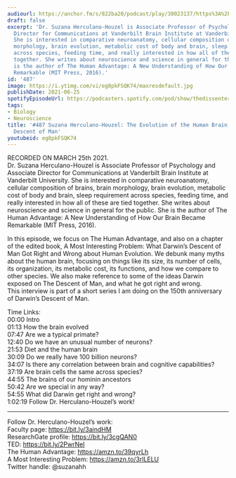 ```yaml
---
audiourl: https://anchor.fm/s/822ba20/podcast/play/30023137/https%3A%2F%2Fd3ctxlq1ktw2nl.cloudfront.net%2Fstaging%2F2021-2-26%2Ff80f7c6d-c574-7983-9b52-e407c6cd5068.m4a
draft: false
excerpt: 'Dr. Suzana Herculano-Houzel is Associate Professor of Psychology and Associate
  Director for Communications at Vanderbilt Brain Institute at Vanderbilt University.
  She is interested in comparative neuroanatomy, cellular composition of brains, brain
  morphology, brain evolution, metabolic cost of body and brain, sleep requirement
  across species, feeding time, and really interested in how all of these are tied
  together. She writes about neuroscience and science in general for the public. She
  is the author of The Human Advantage: A New Understanding of How Our Brain Became
  Remarkable (MIT Press, 2016).'
id: '487'
image: https://i.ytimg.com/vi/eg8pkFSQK74/maxresdefault.jpg
publishDate: 2021-06-25
spotifyEpisodeUrl: https://podcasters.spotify.com/pod/show/thedissenter/episodes/487-Suzana-Herculano-Houzel-The-Evolution-of-the-Human-Brain--and-Darwins-Descent-of-Man-etio11
tags:
- Biology
- Neuroscience
title: '#487 Suzana Herculano-Houzel: The Evolution of the Human Brain, and Darwin''s
  Descent of Man'
youtubeid: eg8pkFSQK74
---
```

<div class="timelinks">

RECORDED ON MARCH 25th 2021.  
Dr. Suzana Herculano-Houzel is Associate Professor of Psychology and Associate Director for Communications at Vanderbilt Brain Institute at Vanderbilt University. She is interested in comparative neuroanatomy, cellular composition of brains, brain morphology, brain evolution, metabolic cost of body and brain, sleep requirement across species, feeding time, and really interested in how all of these are tied together. She writes about neuroscience and science in general for the public. She is the author of The Human Advantage: A New Understanding of How Our Brain Became Remarkable (MIT Press, 2016).

In this episode, we focus on The Human Advantage, and also on a chapter of the edited book, A Most Interesting Problem: What Darwin’s Descent of Man Got Right and Wrong about Human Evolution. We debunk many myths about the human brain, focusing on things like its size, its number of cells, its organization, its metabolic cost, its functions, and how we compare to other species. We also make reference to some of the ideas Darwin exposed on The Descent of Man, and what he got right and wrong.  
This interview is part of a short series I am doing on the 150th anniversary of Darwin’s Descent of Man.

Time Links:  
<time>00:00</time> Intro  
<time>01:13</time> How the brain evolved  
<time>07:47</time> Are we a typical primate?  
<time>12:40</time> Do we have an unusual number of neurons?  
<time>21:53</time> Diet and the human brain  
<time>30:09</time> Do we really have 100 billion neurons?  
<time>34:07</time> Is there any correlation between brain and cognitive capabilities?  
<time>37:19</time> Are brain cells the same across species?  
<time>44:55</time> The brains of our hominin ancestors  
<time>50:42</time> Are we special in any way?  
<time>54:55</time> What did Darwin get right and wrong?  
<time>1:02:19</time> Follow Dr. Herculano-Houzel’s work!

---

Follow Dr. Herculano-Houzel’s work:  
Faculty page: https://bit.ly/3aindHM  
ResearchGate profile: https://bit.ly/3cgQAN0  
TED: https://bit.ly/2PwrNeI  
The Human Advantage: https://amzn.to/39qyrLh  
A Most Interesting Problem: https://amzn.to/3rlLELU  
Twitter handle: @suzanahh
</div>

